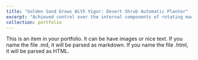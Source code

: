 ```yaml
---
title: "Golden Sand Grows With Vigor: Desert Shrub Automatic Planter"
excerpt: "Achieved control over the internal components of rotating machinery by inventing a compact hinge mechanism that utilized only 5% of the chamber space to operate the tip of the rotary hollow drill.<br/><img src='/images/芒种.png'>"
collection: portfolio
---
```


This is an item in your portfolio. It can be have images or nice text. If you name the file .md, it will be parsed as markdown. If you name the file .html, it will be parsed as HTML. 
